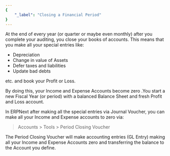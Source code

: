 ```yaml
---
{
	"_label": "Closing a Financial Period"
}
---
```

At the end of every year (or quarter or maybe even monthly) after you complete your auditing, you close your books of accounts. This means that you make all your special entries like:

- Depreciation
- Change in value of Assets
- Defer taxes and liabilities
- Update bad debts

etc. and book your Profit or Loss.

By doing this, your Income and Expense Accounts become zero .You start a new Fiscal Year (or period) with a balanced Balance Sheet and fresh Profit and Loss account.

In ERPNext after making all the special entries via Journal Voucher, you can make all your Income and Expense accounts to zero via:

> Accounts > Tools > Period Closing Voucher

The Period Closing Voucher will make accounting entries (GL Entry) making all your Income and Expense Accounts zero and transferring the balance to the Account you define.